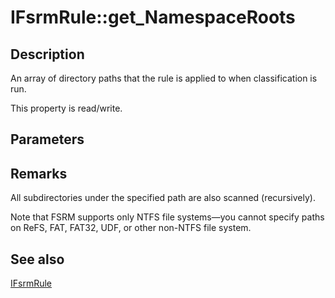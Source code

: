 # IFsrmRule::get_NamespaceRoots

## Description

An array of directory paths that the rule is applied to when classification is run.

This property is read/write.

## Parameters

## Remarks

All subdirectories under the specified path are also scanned (recursively).

Note that FSRM supports only NTFS file systems—you cannot specify paths on ReFS, FAT,
FAT32, UDF, or other non-NTFS file system.

## See also

[IFsrmRule](https://learn.microsoft.com/previous-versions/windows/desktop/api/fsrmpipeline/nn-fsrmpipeline-ifsrmrule)